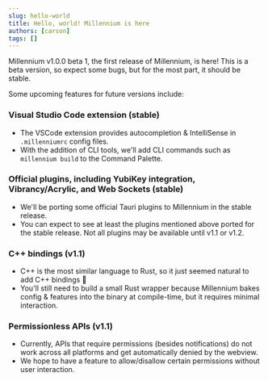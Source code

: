 ```yaml
---
slug: hello-world
title: Hello, world! Millennium is here
authors: [carson]
tags: []
---
```


Millennium v1.0.0 beta 1, the first release of Millennium, is here! This is a beta version, so expect some bugs, but for the most part, it should be stable.

Some upcoming features for future versions include:

### Visual Studio Code extension (**stable**)
- The VSCode extension provides autocompletion & IntelliSense in `.millenniumrc` config files.
- With the addition of CLI tools, we'll add CLI commands such as `millennium build` to the Command Palette.

### Official plugins, including YubiKey integration, Vibrancy/Acrylic, and Web Sockets (**stable**)
- We'll be porting some official Tauri plugins to Millennium in the stable release.
- You can expect to see at least the plugins mentioned above ported for the stable release. Not all plugins may be available until v1.1 or v1.2.

### C++ bindings (**v1.1**)
- C++ is the most similar language to Rust, so it just seemed natural to add C++ bindings 🙂
- You'll still need to build a small Rust wrapper because Millennium bakes config & features into the binary at compile-time, but it requires minimal interaction.

### Permissionless APIs (**v1.1**)
- Currently, APIs that require permissions (besides notifications) do not work across all platforms and get automatically denied by the webview.
- We hope to have a feature to allow/disallow certain permissions without user interaction.
